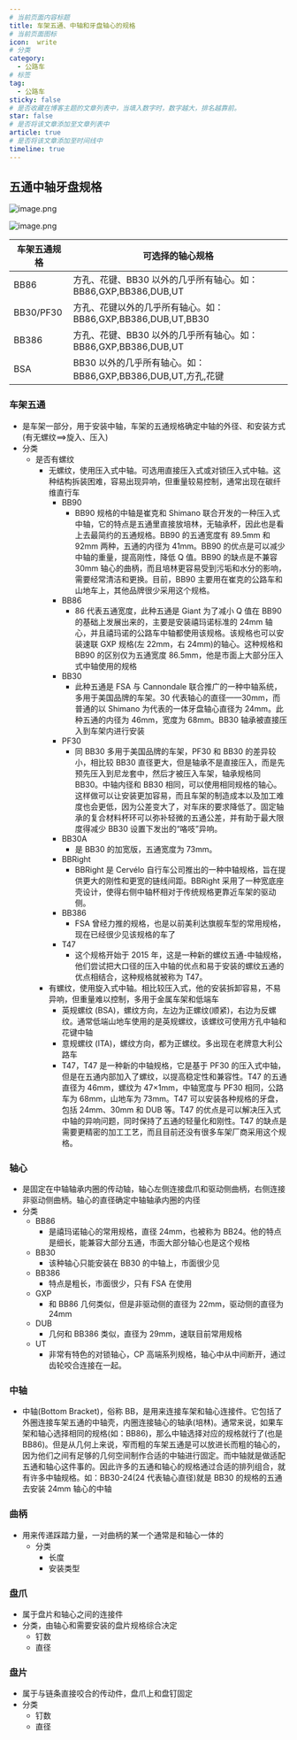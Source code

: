 ```yaml
---
# 当前页面内容标题
title: 车架五通、中轴和牙盘轴心的规格
# 当前页面图标
icon:  write
# 分类
category:
  - 公路车
# 标签
tag:
  - 公路车
sticky: false
# 是否收藏在博客主题的文章列表中，当填入数字时，数字越大，排名越靠前。
star: false
# 是否将该文章添加至文章列表中
article: true
# 是否将该文章添加至时间线中
timeline: true
---
```


## 五通中轴牙盘规格

![image.png](https://markdown-1308523627.cos.ap-chengdu.myqcloud.com/typora/20230922164034.png)

![image.png](https://markdown-1308523627.cos.ap-chengdu.myqcloud.com/typora/20230922182627.png)

| 车架五通规格 | 可选择的轴心规格                                               |
| ------------ | -------------------------------------------------------------- |
| BB86         | 方孔、花键、BB30 以外的几乎所有轴心。如：BB86,GXP,BB386,DUB,UT |
| BB30/PF30    | 方孔、花键以外的几乎所有轴心。如：BB86,GXP,BB386,DUB,UT,BB30   |
| BB386        | 方孔、花键、BB30 以外的几乎所有轴心。如：BB86,GXP,BB386,DUB,UT |
| BSA          | BB30 以外的几乎所有轴心。如：BB86,GXP,BB386,DUB,UT,方孔,花键   |

### 车架五通

- 是车架一部分，用于安装中轴，车架的五通规格确定中轴的外径、和安装方式(有无螺纹==>旋入、压入)
- 分类
  - 是否有螺纹
    - 无螺纹，使用压入式中轴。可选用直接压入式或对锁压入式中轴。这种结构拆装困难，容易出现异响，但重量较易控制，通常出现在碳纤维直行车
      - BB90
        - BB90 规格的中轴是崔克和 Shimano 联合开发的一种压入式中轴，它的特点是五通里直接放培林，无轴承杯，因此也是看上去最简约的五通规格。BB90 的五通宽度有 89.5mm 和 92mm 两种，五通的内径为 41mm。BB90 的优点是可以减少中轴的重量，提高刚性，降低 Q 值。BB90 的缺点是不兼容 30mm 轴心的曲柄，而且培林更容易受到污垢和水分的影响，需要经常清洁和更换。目前，BB90 主要用在崔克的公路车和山地车上，其他品牌很少采用这个规格。
      - BB86
        - 86 代表五通宽度，此种五通是 Giant 为了减小 Q 值在 BB90 的基础上发展出来的，主要是安装禧玛诺标准的 24mm 轴心，并且禧玛诺的公路车中轴都使用该规格。该规格也可以安装速联 GXP 规格(左 22mm，右 24mm)的轴心。这种规格和 BB90 的区别仅为五通宽度 86.5mm，他是市面上大部分压入式中轴使用的规格
      - BB30
        - 此种五通是 FSA 与 Cannondale 联合推广的一种中轴系统，多用于美国品牌的车架。30 代表轴心的直径——30mm，而普通的以 Shimano 为代表的一体牙盘轴心直径为 24mm。此种五通的内径为 46mm，宽度为 68mm。BB30 轴承被直接压入到车架内进行安装
      - PF30
        - 同 BB30 多用于美国品牌的车架，PF30 和 BB30 的差异较小，相比较 BB30 直径更大，但是轴承不是直接压入，而是先预先压入到尼龙套中，然后才被压入车架，轴承规格同 BB30。中轴内径和 BB30 相同，可以使用相同规格的轴心。这样做可以让安装更加容易，而且车架的制造成本以及加工难度也会更低，因为公差变大了，对车床的要求降低了。固定轴承的复合材料杯环可以弥补轻微的五通公差，并有助于最大限度得减少 BB30 设置下发出的“咯吱”异响。
      - BB30A
        - 是 BB30 的加宽版，五通宽度为 73mm。
      - BBRight
        - BBRight 是 Cervélo 自行车公司推出的一种中轴规格，旨在提供更大的刚性和更宽的链线间距。BBRight 采用了一种宽底座壳设计，使得右侧中轴杯相对于传统规格更靠近车架的驱动侧。
      - BB386
        - FSA 曾经力推的规格，也是以前美利达旗舰车型的常用规格，现在已经很少见该规格的车了
      - T47
        - 这个规格开始于 2015 年，这是一种新的螺纹五通-中轴规格，他们尝试把大口径的压入中轴的优点和易于安装的螺纹五通的优点相结合，这种规格就被称为 T47。
    - 有螺纹，使用旋入式中轴。相比较压入式，他的安装拆卸容易，不易异响，但重量难以控制，多用于金属车架和低端车
      - 英规螺纹 (BSA)，螺纹方向，左边为正螺纹(顺紧)，右边为反螺纹。通常低端山地车使用的是英规螺纹，该螺纹可使用方孔中轴和花键中轴
      - 意规螺纹 (ITA)，螺纹方向，都为正螺纹。多出现在老牌意大利公路车
      - T47，T47 是一种新的中轴规格，它是基于 PF30 的压入式中轴，但是在五通内部加入了螺纹，以提高稳定性和兼容性。T47 的五通直径为 46mm，螺纹为 47×1mm，中轴宽度与 PF30 相同，公路车为 68mm，山地车为 73mm。T47 可以安装各种规格的牙盘，包括 24mm、30mm 和 DUB 等。T47 的优点是可以解决压入式中轴的异响问题，同时保持了五通的轻量化和刚性。T47 的缺点是需要更精密的加工工艺，而且目前还没有很多车架厂商采用这个规格。

### 轴心

- 是固定在中轴轴承内圈的传动轴，轴心左侧连接盘爪和驱动侧曲柄，右侧连接非驱动侧曲柄。轴心的直径确定中轴轴承内圈的内径
- 分类
  - BB86
    - 是禧玛诺轴心的常用规格，直径 24mm，也被称为 BB24。他的特点是细长，能兼容大部分五通，市面大部分轴心也是这个规格
  - BB30
    - 该种轴心只能安装在 BB30 的中轴上，市面很少见
  - BB386
    - 特点是粗长，市面很少，只有 FSA 在使用
  - GXP
    - 和 BB86 几何类似，但是非驱动侧的直径为 22mm，驱动侧的直径为 24mm
  - DUB
    - 几何和 BB386 类似，直径为 29mm，速联目前常用规格
  - UT
    - 非常有特色的对锁轴心，CP 高端系列规格，轴心中从中间断开，通过齿轮咬合连接在一起。

### 中轴

- 中轴(Bottom Bracket)，俗称 BB，是用来连接车架和轴心连接件。它包括了外圈连接车架五通的中轴壳，内圈连接轴心的轴承(培林)。通常来说，如果车架和轴心选择相同的规格(如：BB86)，那么中轴选择对应的规格就行了(也是 BB86)。但是从几何上来说，窄而粗的车架五通是可以放进长而粗的轴心的，因为他们之间有足够的几何空间制作合适的中轴进行固定。而中轴就是做适配五通和轴心这件事的。因此许多的五通和轴心的规格通过合适的排列组合，就有许多中轴规格。如：BB30-24(24 代表轴心直径)就是 BB30 的规格的五通去安装 24mm 轴心的中轴

### 曲柄

- 用来传递踩踏力量，一对曲柄的某一个通常是和轴心一体的
  - 分类
    - 长度
    - 安装类型

### 盘爪

- 属于盘片和轴心之间的连接件
- 分类，由轴心和需要安装的盘片规格综合决定
  - 钉数
  - 直径

### 盘片

- 属于与链条直接咬合的传动件，盘爪上和盘钉固定
- 分类
  - 钉数
  - 直径
